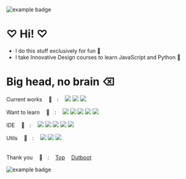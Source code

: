 <img src="https://i.pinimg.com/originals/f5/99/7a/f5997a210b3863b84c1a9cf4c09c6207.jpg" alt="example badge" style="vertical-align:top margin:6px 4px">
  
# ♡ Hi! ♡
- I do this stuff exclusively for fun 🌸
- I take Innovative Design courses to learn JavaScript and Python 💛
  
# Big head, no brain ⌫

Current worksㅤ 🌼ㅤ:ㅤ
![](https://custom-icon-badges.demolab.com/badge/Javascript-grey.svg?logo=javascript&logoColor=pink)
![](https://custom-icon-badges.demolab.com/badge/GO-grey.svg?logo=go&logoColor=pink)
![](https://custom-icon-badges.demolab.com/badge/Crystal-grey.svg?logo=crystal&logoColor=pink)

Want to learnㅤ 🌼ㅤ:ㅤ
![](https://custom-icon-badges.demolab.com/badge/C#-pink.svg?logo=csharp&logoColor=white)
![](https://custom-icon-badges.demolab.com/badge/Python-pink.svg?logo=python&logoColor=white)
![](https://custom-icon-badges.demolab.com/badge/HTML-pink.svg?logo=html&logoColor=white)
![](https://custom-icon-badges.demolab.com/badge/Ruby-pink.svg?logo=ruby&logoColor=white)
![](https://custom-icon-badges.demolab.com/badge/Dart-pink.svg?logo=dart&logoColor=white)

IDEㅤ 🌼ㅤ:ㅤ
![](https://custom-icon-badges.demolab.com/badge/GoLand-grey.svg?logo=goland&logoColor=pink)
![](https://custom-icon-badges.demolab.com/badge/RubyMine-grey.svg?logo=rubymine&logoColor=pink)
![](https://custom-icon-badges.demolab.com/badge/PyCharm-grey.svg?logo=pycharm&logoColor=pink)
![](https://custom-icon-badges.demolab.com/badge/VSCode-grey.svg?logo=vscode&logoColor=pink)
![](https://custom-icon-badges.demolab.com/badge/Fleet-grey.svg?logo=jetbrains&logoColor=pink)

Utilsㅤ 🌼ㅤ:ㅤ
![](https://custom-icon-badges.demolab.com/badge/NPM-pink.svg?logo=npm&logoColor=white)
![](https://custom-icon-badges.demolab.com/badge/Nuget-pink.svg?logo=nuget&logoColor=white)
![](https://custom-icon-badges.demolab.com/badge/Chocolatey-pink.svg?logo=chocolatey&logoColor=white)
<br/><br/>

Thank youㅤ 🌼ㅤ:ㅤ
[Top](https://github.com/Minagoroshi)ㅤ
[Dutboot](https://github.com/mischief1337)

<img src="https://i.pinimg.com/originals/b6/57/75/b657750ab707449576583131f797266c.gif" alt="example badge" style="vertical-align:top margin:6px 4px"> 
